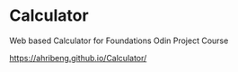 # Calculator

Web based Calculator for Foundations Odin Project Course

https://ahribeng.github.io/Calculator/


